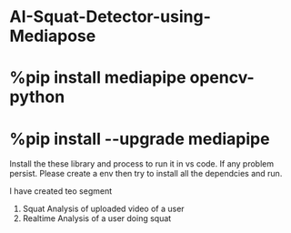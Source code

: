 # AI-Squat-Detector-using-Mediapose

# %pip install mediapipe opencv-python
# %pip install --upgrade mediapipe

Install the these library and process to run it in vs code.
If any problem persist. Please create a env then try to install all the dependcies and run.

I have created teo segment 
1. Squat Analysis of uploaded video of a user
2. Realtime Analysis of a user doing squat
